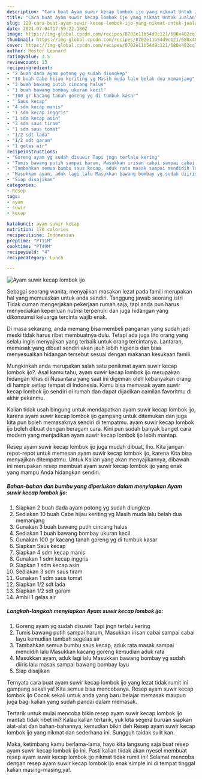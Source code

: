 ```yaml
---
description: "Cara buat Ayam suwir kecap lombok ijo yang nikmat Untuk Jualan"
title: "Cara buat Ayam suwir kecap lombok ijo yang nikmat Untuk Jualan"
slug: 129-cara-buat-ayam-suwir-kecap-lombok-ijo-yang-nikmat-untuk-jualan
date: 2021-07-04T17:59:22.180Z
image: https://img-global.cpcdn.com/recipes/8702e11b54d9c121/680x482cq70/ayam-suwir-kecap-lombok-ijo-foto-resep-utama.jpg
thumbnail: https://img-global.cpcdn.com/recipes/8702e11b54d9c121/680x482cq70/ayam-suwir-kecap-lombok-ijo-foto-resep-utama.jpg
cover: https://img-global.cpcdn.com/recipes/8702e11b54d9c121/680x482cq70/ayam-suwir-kecap-lombok-ijo-foto-resep-utama.jpg
author: Hester Leonard
ratingvalue: 3.5
reviewcount: 13
recipeingredient:
- "2 buah dada ayam potong yg sudah diungkep"
- "10 buah Cabe hijau keriting yg Masih muda lalu belah dua memanjang"
- "3 buah bawang putih cincang halus"
- "1 buah bawang bombay ukuran kecil"
- "100 gr kacang tanah goreng yg di tumbuk kasar"
- " Saus kecap"
- "4 sdm kecap manis"
- "1 sdm kecap inggris"
- "1 sdm kecap asin"
- "3 sdm saus tiram"
- "1 sdm saus tomat"
- "1/2 sdt lada"
- "1/2 sdt garam"
- "1 gelas air"
recipeinstructions:
- "Goreng ayam yg sudah disuwir Tapi jngn terlalu kering"
- "Tumis bawang putih sampai harum, Masukkan irisan cabai sampai cabai layu kemudian tambah segelas air"
- "Tambahkan semua bumbu saus kecap, aduk rata masak sampai mendidih lalu Masukkan kacang goreng kemudian aduk rata"
- "Masukkan ayam, aduk lagi lalu Masukkan bawang bombay yg sudah diiris lalu masak sampai bawang bombay layu"
- "Siap disajikan"
categories:
- Resep
tags:
- ayam
- suwir
- kecap

katakunci: ayam suwir kecap 
nutrition: 170 calories
recipecuisine: Indonesian
preptime: "PT11M"
cooktime: "PT49M"
recipeyield: "4"
recipecategory: Lunch

---
```



![Ayam suwir kecap lombok ijo](https://img-global.cpcdn.com/recipes/8702e11b54d9c121/680x482cq70/ayam-suwir-kecap-lombok-ijo-foto-resep-utama.jpg)

Sebagai seorang wanita, menyajikan masakan lezat pada famili merupakan hal yang memuaskan untuk anda sendiri. Tanggung jawab seorang istri Tidak cuman mengerjakan pekerjaan rumah saja, tapi anda pun harus menyediakan keperluan nutrisi terpenuhi dan juga hidangan yang dikonsumsi keluarga tercinta wajib enak.

Di masa  sekarang, anda memang bisa membeli panganan yang sudah jadi meski tidak harus ribet membuatnya dulu. Tetapi ada juga lho orang yang selalu ingin menyajikan yang terbaik untuk orang tercintanya. Lantaran, memasak yang dibuat sendiri akan jauh lebih higienis dan bisa menyesuaikan hidangan tersebut sesuai dengan makanan kesukaan famili. 



Mungkinkah anda merupakan salah satu penikmat ayam suwir kecap lombok ijo?. Asal kamu tahu, ayam suwir kecap lombok ijo merupakan hidangan khas di Nusantara yang saat ini digemari oleh kebanyakan orang di hampir setiap tempat di Indonesia. Kamu bisa memasak ayam suwir kecap lombok ijo sendiri di rumah dan dapat dijadikan camilan favoritmu di akhir pekanmu.

Kalian tidak usah bingung untuk mendapatkan ayam suwir kecap lombok ijo, karena ayam suwir kecap lombok ijo gampang untuk ditemukan dan juga kita pun boleh memasaknya sendiri di tempatmu. ayam suwir kecap lombok ijo boleh dibuat dengan beragam cara. Kini pun sudah banyak banget cara modern yang menjadikan ayam suwir kecap lombok ijo lebih mantap.

Resep ayam suwir kecap lombok ijo juga mudah dibuat, lho. Kita jangan repot-repot untuk memesan ayam suwir kecap lombok ijo, karena Kita bisa menyajikan ditempatmu. Untuk Kalian yang akan menyajikannya, dibawah ini merupakan resep membuat ayam suwir kecap lombok ijo yang enak yang mampu Anda hidangkan sendiri.

<!--inarticleads1-->

##### Bahan-bahan dan bumbu yang diperlukan dalam menyiapkan Ayam suwir kecap lombok ijo:

1. Siapkan 2 buah dada ayam potong yg sudah diungkep
1. Sediakan 10 buah Cabe hijau keriting yg Masih muda lalu belah dua memanjang
1. Gunakan 3 buah bawang putih cincang halus
1. Sediakan 1 buah bawang bombay ukuran kecil
1. Gunakan 100 gr kacang tanah goreng yg di tumbuk kasar
1. Siapkan  Saus kecap
1. Siapkan 4 sdm kecap manis
1. Gunakan 1 sdm kecap inggris
1. Siapkan 1 sdm kecap asin
1. Sediakan 3 sdm saus tiram
1. Gunakan 1 sdm saus tomat
1. Siapkan 1/2 sdt lada
1. Siapkan 1/2 sdt garam
1. Ambil 1 gelas air




<!--inarticleads2-->

##### Langkah-langkah menyiapkan Ayam suwir kecap lombok ijo:

1. Goreng ayam yg sudah disuwir Tapi jngn terlalu kering
1. Tumis bawang putih sampai harum, Masukkan irisan cabai sampai cabai layu kemudian tambah segelas air
1. Tambahkan semua bumbu saus kecap, aduk rata masak sampai mendidih lalu Masukkan kacang goreng kemudian aduk rata
1. Masukkan ayam, aduk lagi lalu Masukkan bawang bombay yg sudah diiris lalu masak sampai bawang bombay layu
1. Siap disajikan




Ternyata cara buat ayam suwir kecap lombok ijo yang lezat tidak rumit ini gampang sekali ya! Kita semua bisa mencobanya. Resep ayam suwir kecap lombok ijo Cocok sekali untuk anda yang baru belajar memasak maupun juga bagi kalian yang sudah pandai dalam memasak.

Tertarik untuk mulai mencoba bikin resep ayam suwir kecap lombok ijo mantab tidak ribet ini? Kalau kalian tertarik, yuk kita segera buruan siapkan alat-alat dan bahan-bahannya, kemudian bikin deh Resep ayam suwir kecap lombok ijo yang nikmat dan sederhana ini. Sungguh taidak sulit kan. 

Maka, ketimbang kamu berlama-lama, hayo kita langsung saja buat resep ayam suwir kecap lombok ijo ini. Pasti kalian tiidak akan nyesel membuat resep ayam suwir kecap lombok ijo nikmat tidak rumit ini! Selamat mencoba dengan resep ayam suwir kecap lombok ijo enak simple ini di tempat tinggal kalian masing-masing,ya!.

